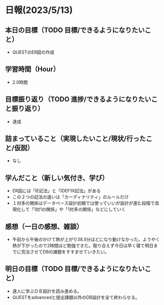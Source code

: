 # 日報(2023/5/13)

## 本日の目標（TODO 目標/できるようになりたいこと）

- QUESTのER図の作成

## 学習時間（Hour）
- 2.0時間

## 目標振り返り（TODO 進捗/できるようになりたいこと振り返り）
- 達成

## 詰まっていること（実現したいこと/現状/行ったこと/仮説）

- なし


## 学んだこと（新しい気付き、学び）

- ER図には「IE記法」と「IDEF1X記法」がある
- この２つの記法の違いは「カーディナリティ」のルールだけ
- １対多の関係はデータベース設計初期では使っていいが設計が進む段階で具現化して「1対1の関係」や「1対多の関係」などにしていく

## 感想（一日の感想、雑談）

- 午前から午後のかけて熱が上がり38.5分ほどになり動けなかった。ようやく熱が下がったので2時間ほど勉強できた。取り合えず今日は早く寝て明日までに完治させてDBの課題をすすませていきたい。
## 明日の目標（TODO 目標/できるようになりたいこと）

- 達人に学ぶＤＢ設計を読み進める。
- QUESTをadvancedと提出課題以外のDB設計を全て終わらせる。